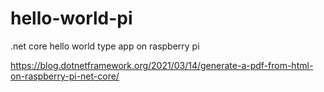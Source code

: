# hello-world-pi
.net core hello world type app on raspberry pi

https://blog.dotnetframework.org/2021/03/14/generate-a-pdf-from-html-on-raspberry-pi-net-core/
